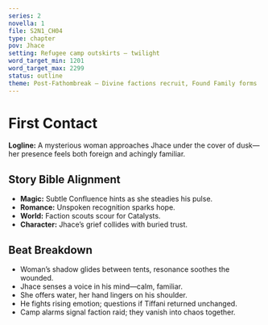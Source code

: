 ```yaml
---
series: 2
novella: 1
file: S2N1_CH04
type: chapter
pov: Jhace
setting: Refugee camp outskirts — twilight
word_target_min: 1201
word_target_max: 2299
status: outline
theme: Post-Fathombreak — Divine factions recruit, Found Family forms
---
```

# First Contact

**Logline:** A mysterious woman approaches Jhace under the cover of dusk—her presence feels both foreign and achingly familiar.

## Story Bible Alignment
- **Magic:** Subtle Confluence hints as she steadies his pulse.
- **Romance:** Unspoken recognition sparks hope.
- **World:** Faction scouts scour for Catalysts.
- **Character:** Jhace’s grief collides with buried trust.

## Beat Breakdown
- Woman’s shadow glides between tents, resonance soothes the wounded.
- Jhace senses a voice in his mind—calm, familiar.
- She offers water, her hand lingers on his shoulder.
- He fights rising emotion; questions if Tiffani returned unchanged.
- Camp alarms signal faction raid; they vanish into chaos together.

